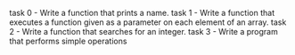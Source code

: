 task 0 - Write a function that prints a name.
task 1 - Write a function that executes a function given as a parameter on each element of an array.
task 2 - Write a function that searches for an integer.
task 3 - Write a program that performs simple operations
